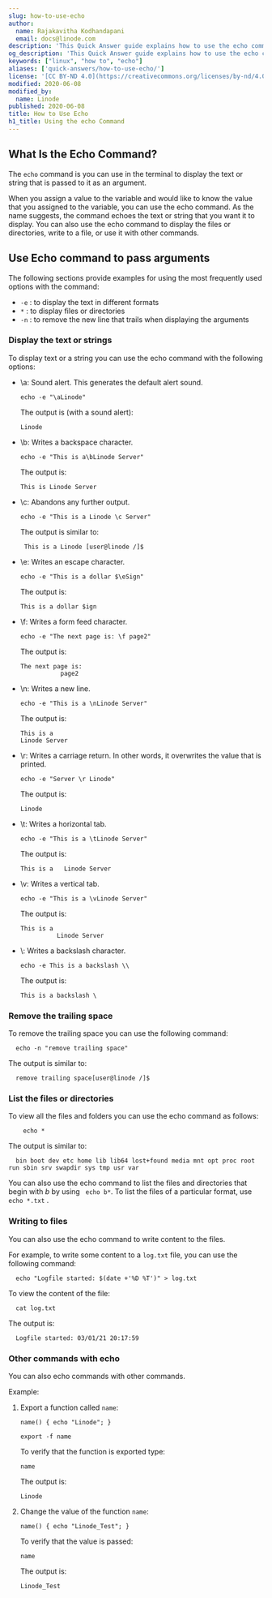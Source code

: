 ```yaml
---
slug: how-to-use-echo
author:
  name: Rajakavitha Kodhandapani
  email: docs@linode.com
description: 'This Quick Answer guide explains how to use the echo command to view values, how to write to a file using the command, and how to use echo with other commands.'
og_description: 'This Quick Answer guide explains how to use the echo command to view values, how to write to a file using the command, and how to use echo with other commands.'
keywords: ["linux", "how to", "echo"]
aliases: ['quick-answers/how-to-use-echo/']
license: '[CC BY-ND 4.0](https://creativecommons.org/licenses/by-nd/4.0)'
modified: 2020-06-08
modified_by:
  name: Linode
published: 2020-06-08
title: How to Use Echo
h1_title: Using the echo Command
---
```


## What Is the Echo Command?

The `echo` command is you can use in the terminal to display the text or string that is passed to it as an argument.

When you assign a value to the variable and would like to know the value that you assigned to the variable, you can use the echo command. As the name suggests, the command echoes the text or string that you want it to display. You can also use the echo command to display the files or directories, write to a file, or use it with other commands.

## Use Echo command to pass arguments

The following sections provide examples for using the most frequently used options with the command:

   -  `-e` : to display the text in different formats
   -  `*` : to display files or directories
   -  `-n` : to remove the new line that trails when displaying the arguments

### Display the text or strings

To display text or a string you can use the echo command with the following options:

  - \a: Sound alert. This generates the default alert sound.

        echo -e "\aLinode"

    The output is (with a sound alert):

        Linode

  - \b: Writes a backspace character.

        echo -e "This is a\bLinode Server"

    The output is:

        This is Linode Server

  - \c: Abandons any further output.

        echo -e "This is a Linode \c Server"

    The output is similar to:

         This is a Linode [user@linode /]$

  - \e: Writes an escape character.

        echo -e "This is a dollar $\eSign"

    The output is:

        This is a dollar $ign

  - \f: Writes a form feed character.

        echo -e "The next page is: \f page2"

    The output is:

        The next page is:
                   page2

  - \n: Writes a new line.

        echo -e "This is a \nLinode Server"

    The output is:

        This is a
        Linode Server

  - \r: Writes a carriage return. In other words, it overwrites the value that is printed.

        echo -e "Server \r Linode"

    The output is:

        Linode

  - \t: Writes a horizontal tab.

        echo -e "This is a \tLinode Server"

    The output is:

        This is a 	Linode Server

  - \v: Writes a vertical tab.

        echo -e "This is a \vLinode Server"

    The output is:

        This is a
                  Linode Server
  - \\: Writes a backslash character.

        echo -e This is a backslash \\

    The output is:

        This is a backslash \

### Remove the trailing space
To remove the trailing space you can use the following command:

      echo -n "remove trailing space"

The output is similar to:

      remove trailing space[user@linode /]$


### List the files or directories

To view all the files and folders you can use the echo command as follows:

        echo *

  The output is similar to:

      bin boot dev etc home lib lib64 lost+found media mnt opt proc root run sbin srv swapdir sys tmp usr var

You can also use the echo command to list the files and directories that begin with *b* by using ``` echo b*```. To list the files of a particular format, use ``` echo *.txt``` .

### Writing to files

You can also use the echo command to write content to the files.

For example, to write some content to a `log.txt` file, you can use the following command:

      echo "Logfile started: $(date +'%D %T')" > log.txt

  To view the content of the file:

      cat log.txt

  The output is:

      Logfile started: 03/01/21 20:17:59


### Other commands with echo

You can also echo commands with other commands.

Example:

   1. Export a function called `name`:

          name() { echo "Linode"; }

          export -f name

      To verify that the function is exported type:

          name

      The output is:

          Linode

   1. Change the value of the function `name`:

          name() { echo "Linode_Test"; }

      To verify that the value is passed:

          name

      The output is:

          Linode_Test

